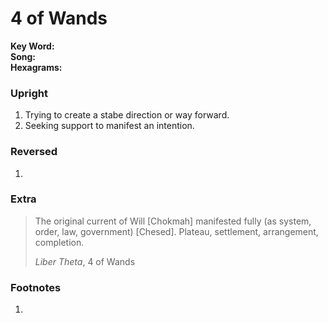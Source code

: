 # 4 of Wands

**Key Word:**   
**Song:**   
**Hexagrams:** 



### Upright

1) Trying to create a stabe direction or way forward.
2) Seeking support to manifest an intention.



### Reversed

1) 



### Extra

>The original current of Will [Chokmah] manifested fully (as system, order, law, government) [Chesed]. Plateau, settlement, arrangement, completion.
>
>*Liber Theta*, 4 of Wands



### Footnotes

1. 


